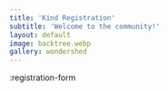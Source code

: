 ```yaml
---
title: 'Kind Registration'
subtitle: 'Welcome to the community!'
layout: default
image: backtree.webp
gallery: wondershed
---
```


:registration-form
